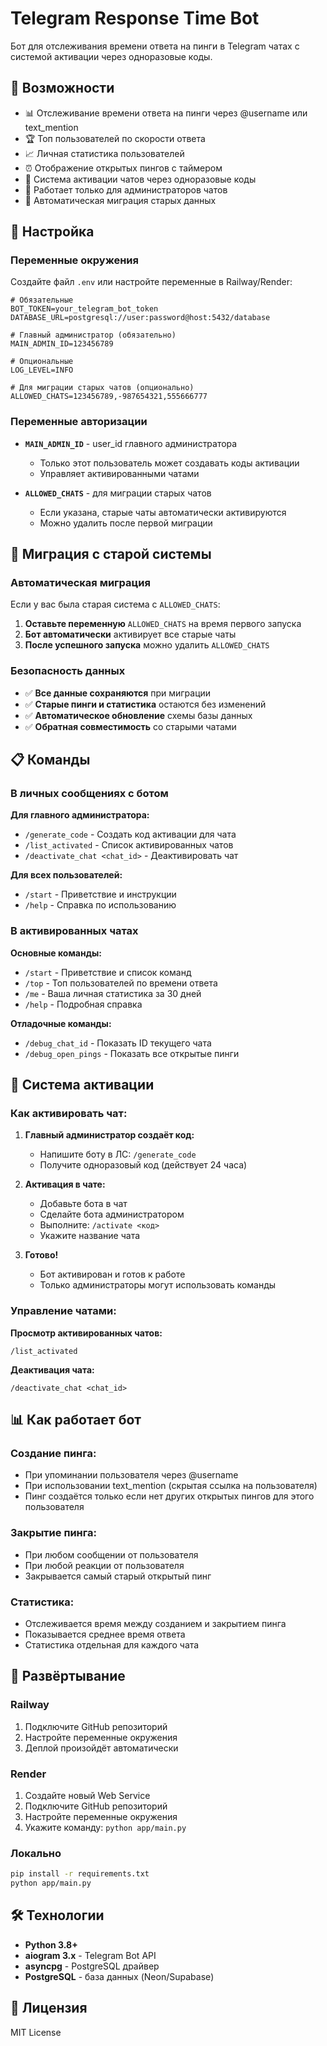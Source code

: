# Telegram Response Time Bot

Бот для отслеживания времени ответа на пинги в Telegram чатах с системой активации через одноразовые коды.

## 🚀 Возможности

- 📊 Отслеживание времени ответа на пинги через @username или text_mention
- 🏆 Топ пользователей по скорости ответа
- 📈 Личная статистика пользователей
- ⏰ Отображение открытых пингов с таймером
- 🔑 Система активации чатов через одноразовые коды
- 👥 Работает только для администраторов чатов
- 🔄 Автоматическая миграция старых данных

## 🔧 Настройка

### Переменные окружения

Создайте файл `.env` или настройте переменные в Railway/Render:

```env
# Обязательные
BOT_TOKEN=your_telegram_bot_token
DATABASE_URL=postgresql://user:password@host:5432/database

# Главный администратор (обязательно)
MAIN_ADMIN_ID=123456789

# Опциональные
LOG_LEVEL=INFO

# Для миграции старых чатов (опционально)
ALLOWED_CHATS=123456789,-987654321,555666777
```

### Переменные авторизации

- **`MAIN_ADMIN_ID`** - user_id главного администратора
  - Только этот пользователь может создавать коды активации
  - Управляет активированными чатами

- **`ALLOWED_CHATS`** - для миграции старых чатов
  - Если указана, старые чаты автоматически активируются
  - Можно удалить после первой миграции

## 🔄 Миграция с старой системы

### Автоматическая миграция

Если у вас была старая система с `ALLOWED_CHATS`:

1. **Оставьте переменную** `ALLOWED_CHATS` на время первого запуска
2. **Бот автоматически** активирует все старые чаты
3. **После успешного запуска** можно удалить `ALLOWED_CHATS`

### Безопасность данных

- ✅ **Все данные сохраняются** при миграции
- ✅ **Старые пинги и статистика** остаются без изменений
- ✅ **Автоматическое обновление** схемы базы данных
- ✅ **Обратная совместимость** со старыми чатами

## 📋 Команды

### В личных сообщениях с ботом

**Для главного администратора:**
- `/generate_code` - Создать код активации для чата
- `/list_activated` - Список активированных чатов
- `/deactivate_chat <chat_id>` - Деактивировать чат

**Для всех пользователей:**
- `/start` - Приветствие и инструкции
- `/help` - Справка по использованию

### В активированных чатах

**Основные команды:**
- `/start` - Приветствие и список команд
- `/top` - Топ пользователей по времени ответа
- `/me` - Ваша личная статистика за 30 дней
- `/help` - Подробная справка

**Отладочные команды:**
- `/debug_chat_id` - Показать ID текущего чата
- `/debug_open_pings` - Показать все открытые пинги

## 🔑 Система активации

### Как активировать чат:

1. **Главный администратор создаёт код:**
   - Напишите боту в ЛС: `/generate_code`
   - Получите одноразовый код (действует 24 часа)

2. **Активация в чате:**
   - Добавьте бота в чат
   - Сделайте бота администратором
   - Выполните: `/activate <код>`
   - Укажите название чата

3. **Готово!**
   - Бот активирован и готов к работе
   - Только администраторы могут использовать команды

### Управление чатами:

**Просмотр активированных чатов:**
```
/list_activated
```

**Деактивация чата:**
```
/deactivate_chat <chat_id>
```

## 📊 Как работает бот

### Создание пинга:
- При упоминании пользователя через @username
- При использовании text_mention (скрытая ссылка на пользователя)
- Пинг создаётся только если нет других открытых пингов для этого пользователя

### Закрытие пинга:
- При любом сообщении от пользователя
- При любой реакции от пользователя
- Закрывается самый старый открытый пинг

### Статистика:
- Отслеживается время между созданием и закрытием пинга
- Показывается среднее время ответа
- Статистика отдельная для каждого чата

## 🚀 Развёртывание

### Railway
1. Подключите GitHub репозиторий
2. Настройте переменные окружения
3. Деплой произойдёт автоматически

### Render
1. Создайте новый Web Service
2. Подключите GitHub репозиторий
3. Настройте переменные окружения
4. Укажите команду: `python app/main.py`

### Локально
```bash
pip install -r requirements.txt
python app/main.py
```

## 🛠️ Технологии

- **Python 3.8+**
- **aiogram 3.x** - Telegram Bot API
- **asyncpg** - PostgreSQL драйвер
- **PostgreSQL** - база данных (Neon/Supabase)

## 📝 Лицензия

MIT License



